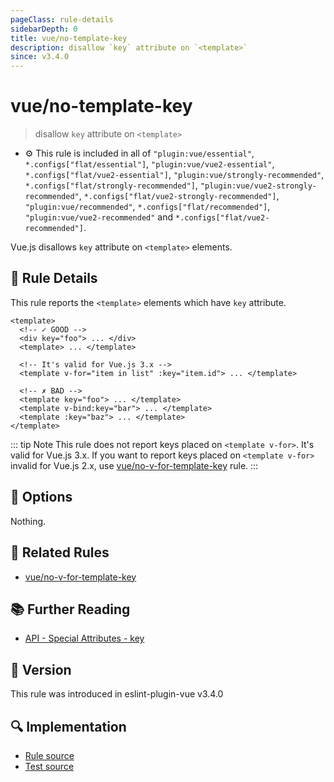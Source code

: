 ```yaml
---
pageClass: rule-details
sidebarDepth: 0
title: vue/no-template-key
description: disallow `key` attribute on `<template>`
since: v3.4.0
---
```


# vue/no-template-key

> disallow `key` attribute on `<template>`

- :gear: This rule is included in all of `"plugin:vue/essential"`, `*.configs["flat/essential"]`, `"plugin:vue/vue2-essential"`, `*.configs["flat/vue2-essential"]`, `"plugin:vue/strongly-recommended"`, `*.configs["flat/strongly-recommended"]`, `"plugin:vue/vue2-strongly-recommended"`, `*.configs["flat/vue2-strongly-recommended"]`, `"plugin:vue/recommended"`, `*.configs["flat/recommended"]`, `"plugin:vue/vue2-recommended"` and `*.configs["flat/vue2-recommended"]`.

Vue.js disallows `key` attribute on `<template>` elements.

## :book: Rule Details

This rule reports the `<template>` elements which have `key` attribute.

<eslint-code-block :rules="{'vue/no-template-key': ['error']}">

```vue
<template>
  <!-- ✓ GOOD -->
  <div key="foo"> ... </div>
  <template> ... </template>

  <!-- It's valid for Vue.js 3.x -->
  <template v-for="item in list" :key="item.id"> ... </template>

  <!-- ✗ BAD -->
  <template key="foo"> ... </template>
  <template v-bind:key="bar"> ... </template>
  <template :key="baz"> ... </template>
</template>
```

</eslint-code-block>

::: tip Note
This rule does not report keys placed on `<template v-for>`. It's valid for Vue.js 3.x. If you want to report keys placed on `<template v-for>` invalid for Vue.js 2.x, use [vue/no-v-for-template-key] rule.
:::

## :wrench: Options

Nothing.

## :couple: Related Rules

- [vue/no-v-for-template-key]

[vue/no-v-for-template-key]: ./no-v-for-template-key.md

## :books: Further Reading

- [API - Special Attributes - key](https://vuejs.org/api/built-in-special-attributes.html#key)

## :rocket: Version

This rule was introduced in eslint-plugin-vue v3.4.0

## :mag: Implementation

- [Rule source](https://github.com/vuejs/eslint-plugin-vue/blob/master/lib/rules/no-template-key.js)
- [Test source](https://github.com/vuejs/eslint-plugin-vue/blob/master/tests/lib/rules/no-template-key.js)
